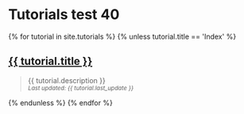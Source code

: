 ---
---
# Tutorials test 40

{% for tutorial in site.tutorials %}
  {% unless tutorial.title == 'Index' %}
    <div>
      <h2>
        <a href="{{ tutorial.url }}">{{ tutorial.title }}</a>
      </h2>
    </div>
    <blockquote>
      <div>
        {{ tutorial.description }}
      </div>
      <div>
        <small>
          <i>Last updated: {{ tutorial.last_update }}</i>
        </small>
      </div>
    </blockquote>
  {% endunless %}
{% endfor %}
